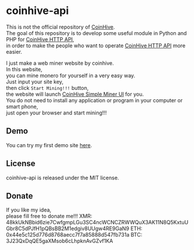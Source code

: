 # coinhive-api
This is not the official repository of [CoinHive][coinhive].  
The goal of this repository is to develop some useful module in Python and PHP for [CoinHive HTTP API][coinhive_http_api],  
in order to make the people who want to operate [CoinHive HTTP API][coinhive_http_api] more easier.  

I just make a web miner website by coinhive.  
In this website,  
you can mine monero for yourself in a very easy way.  
Just input your site key,  
then click `Start Mining!!!` button,  
the website will launch [CoinHive Simple Miner UI][coinhive_simple_miner_ui] for you.  
You do not need to install any application or program in your computer or smart phone,  
just open your browser and start mining!!!  

## Demo
You can try my first demo site [here][demo].

## License
coinhive-api is released under the MIT license.

## Donate
If you like my idea,  
please fill free to donate me!!!
XMR: 48kkUkNBbid6zie7CwfgmpLGu3SC4ncWCNCZRWWQuX3AK11N8Q5KxtuUGbr8C5dPJfH1pQBsBB2M1edgiv8UUgw4RE9GaN9
ETH: 0x44e5c125d776d8768aecc7f7a85888d547fb731a
BTC: 3J23QxDqQE5gaXMsob6cLhpknAvGZvf1KA

[coinhive]: https://cnhv.co/4e8n
[coinhive_http_api]: https://cnhv.co/4hvt
[coinhive_simple_miner_ui]: https://cnhv.co/4hwv
[demo]: https://cnhv.co/4hsw